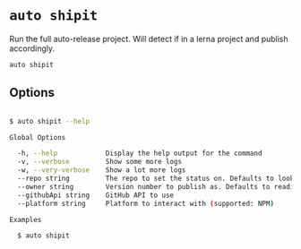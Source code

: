 # `auto shipit`

Run the full auto-release project. Will detect if in a lerna project and publish accordingly.

```sh
auto shipit
```

## Options

```sh

$ auto shipit --help

Global Options

  -h, --help            Display the help output for the command
  -v, --verbose         Show some more logs
  -w, --very-verbose    Show a lot more logs
  --repo string         The repo to set the status on. Defaults to looking in the package definition for the platform
  --owner string        Version number to publish as. Defaults to reading from the package definition for the platform
  --githubApi string    GitHub API to use
  --platform string     Platform to interact with (supported: NPM)

Examples

  $ auto shipit
```
